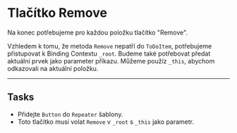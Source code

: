 ﻿---
Title: Tlačítko Remove
Moniker: remove-button
CodeTask:
    Path: 60_remove_button.dothtml.csx
    Default: ToDo_30.dothtml
    Correct: ToDo_40.dothtml
---

# Tlačítko Remove

Na konec potřebujeme pro každou položku tlačítko "Remove".

Vzhledem k tomu, že metoda `Remove` nepatří do `ToDoItem`, potřebujeme přistupovat k Binding Contextu `_root`. Budeme také potřebovat předat aktuální prvek jako parameter příkazu. Můžeme použíz `_this`, abychom odkazovali na aktuální položku.

---

## Tasks

- Přidejte `Button` do `Repeater` šablony.
- Toto tlačítko musí volat `Remove` v `_root` s `_this` jako parametr.
